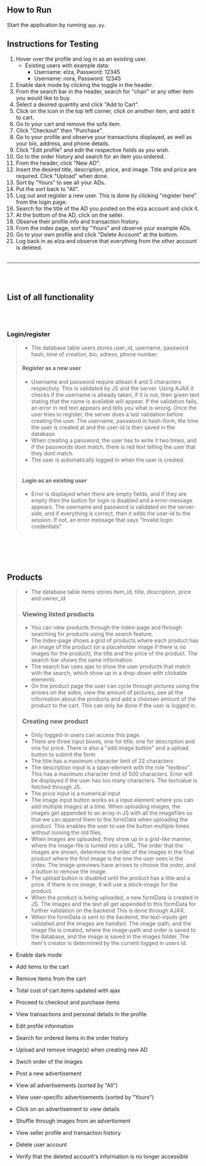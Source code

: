 ## How to Run
Start the application by running `app.py`.

## Instructions for Testing
1. Hover over the profile and log in as an existing user.
   - Existing users with example data:
     - Username: elza, Password: 12345
     - Username: nora, Password: 12345
2. Enable dark mode by clicking the toggle in the header.
3. From the search bar in the header, search for "chair" or any other item you would like to buy.
4. Select a desired quantity and click "Add to Cart".
5. Click on the icon in the top left corner, click on another item, and add it to cart.
6. Go to your cart and remove the sofa item.
7. Click "Checkout" then "Purchase".
8. Go to your profile and observe your transactions displayed, as well as your bio, address, and phone details.
9. Click "Edit profile" and edit the respective fields as you wish.
10. Go to the order history and search for an item you ordered.
11. From the header, click "New AD".
12. Insert the desired title, description, price, and image. Title and price are required. Click "Upload" when done.
13. Sort by "Yours" to see all your ADs.
14. Put the sort back to "All".
15. Log out and register a new user. This is done by clicking "register here" from the login page.
16. Search for the title of the AD you posted on the elza account and click it.
17. At the bottom of the AD, click on the seller.
18. Observe their profile info and transaction history.
19. From the index page, sort by "Yours" and observe your example ADs.
20. Go to your own profile and click "Delete Account" at the bottom.
21. Log back in as elza and observe that everything from the other account is deleted.
<br/><br/>

------
<br/><br/>
## List of all functionality
<br/><br/>

### Login/register
>- The database table users stores user_id, username, password hash, time of creation, bio, adress, phone number.
>
> #### Register as a new user
> - Username and password require atleast 4 and 5 characters respectivly. This is validated by JS and the server. Using AJAX it checks if the username is already taken, if it is not, then green text stating that the name is available will appear. If the validation fails, an error in red text appears and tells you what is wrong. Once the user tries to register, the server does a last validation before creating the user. The username, password in hash-form, the time the user is created at and the user-id is then saved in the database. 
> - When creating a password, the user has to write it two times, and if the passwords dont match, there is red text telling the user that they dont match. 
> - The user is automatically logged in when the user is created.
> <br/><br/>
>
> #### Login as an existing user
> - Error is displayed when there are empty fields, and if they are empty then the button for login is disabled and a error-message appears. The username and password is validated on the server-side, and if everything is correct, then it adds the user-id to the session. If not, an error message that says "Invalid login credentials"

<br/><br/><br/><br/>

## Products
>- The database table items stores item_id, title, description, price and owner_id
>
>### Viewing listed products
>- You can view products through the index-page and through searching for products using the search feature.
>- The index-page shows a grid of products where each product has an image of the product (or a placeholder image if there is no images for the product), the title and the price of the product. The search-bar shows the same information. 
>- The search bar uses ajax to show the user products that match with the search, which show up in a drop-down with clickable elements.
>- On the product page the user can cycle through pictures using the arrows on the sides, view the amount of pictures, see all the information about the products and add a choosen amount of the product to the cart. This can only be done if the user is logged in.
>
>### Creating new product
>- Only logged-in users can access this page.
>- There are three input boxes, one for title, one for description and one for price. There is also a "add image button" and a upload button to submit the form
>- The title has a maximum character limit of 22 characters
>- The description input is a span-element with the role "textbox". This has a maximum character limit of 500 characters. Error will be displayed if the user has too many characters. The textvalue is fetched through JS.
>- The price input is a numerical input
>- The image input button works as a input element where you can add multiple images at a time. When uploading images, the images get appended to an array in JS with all the imagefiles so that we can append them to the formData when uploading the product. This enables the user to use the button multiple times without loosing the old files.
>- When images are uploaded, they show up in a grid-like manner, where the image-file is turned into a URL. The order that the images are shown, determine the order of the images in the final product where the first image is the one the user sees in the index. The image-previews have arrows to choose the order, and a button to remove the image.
>- The upload button is disabled until the product has a title and a price. If there is no image, it will use a stock-image for the product. 
>- When the product is being uploaded, a new formData is created in JS. The images and the text all get appended to this formData for further validation on the backend This is done through AJAX.
>- When the formData is sent to the backend, the text-inputs get validated and the images are handled. The image-path, and the image file is created, where the image-path and order is saved to the database, and the image is saved in the images folder. The item's creator is determined by the current logged in users id. 

- Enable dark mode

- Add items to the cart
- Remove items from the cart
- Total cost of cart items updated with ajax
- Proceed to checkout and purchase items
- View transactions and personal details in the profile

- Edit profile information
- Search for ordered items in the order history
- Upload and remove image(s) when creating new AD
- Swich order of the images
- Post a new advertisement
- View all advertisements (sorted by "All")
- View user-specific advertisements (sorted by "Yours")
- Click on an advertisement to view details
- Shuffle through images from an advertisment
- View seller profile and transaction history
- Delete user account
- Verify that the deleted account's information is no longer accessible
